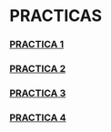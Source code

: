 # PRACTICAS
### [PRACTICA 1](pr0601/doc.md)
### [PRACTICA 2](pr0602/doc.md)
### [PRACTICA 3](pr0603/doc.md)
### [PRACTICA 4](pr0604/doc.md)